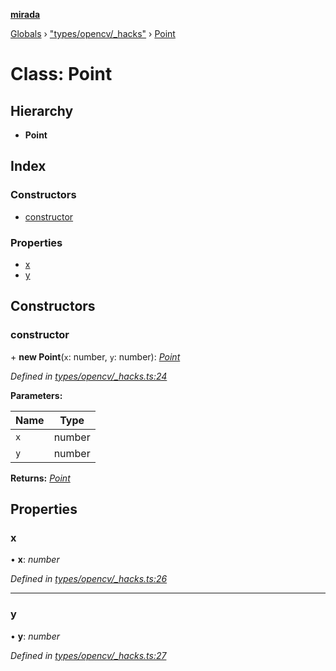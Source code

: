 **[mirada](../README.md)**

[Globals](../README.md) › ["types/opencv/_hacks"](../modules/_types_opencv__hacks_.md) › [Point](_types_opencv__hacks_.point.md)

# Class: Point

## Hierarchy

* **Point**

## Index

### Constructors

* [constructor](_types_opencv__hacks_.point.md#constructor)

### Properties

* [x](_types_opencv__hacks_.point.md#x)
* [y](_types_opencv__hacks_.point.md#y)

## Constructors

###  constructor

\+ **new Point**(`x`: number, `y`: number): *[Point](_types_opencv__hacks_.point.md)*

*Defined in [types/opencv/_hacks.ts:24](https://github.com/cancerberoSgx/mirada/blob/170e57c/mirada/src/types/opencv/_hacks.ts#L24)*

**Parameters:**

Name | Type |
------ | ------ |
`x` | number |
`y` | number |

**Returns:** *[Point](_types_opencv__hacks_.point.md)*

## Properties

###  x

• **x**: *number*

*Defined in [types/opencv/_hacks.ts:26](https://github.com/cancerberoSgx/mirada/blob/170e57c/mirada/src/types/opencv/_hacks.ts#L26)*

___

###  y

• **y**: *number*

*Defined in [types/opencv/_hacks.ts:27](https://github.com/cancerberoSgx/mirada/blob/170e57c/mirada/src/types/opencv/_hacks.ts#L27)*